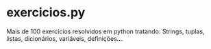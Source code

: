 # exercicios.py
Mais de 100 exercícios resolvidos em python tratando:
Strings, tuplas, listas, dicionários, variáveis, definições...
